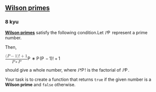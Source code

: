 <h2><a href=https://www.codewars.com/kata/55dc4520094bbaf50e0000cb/train/javascript target="_blank">Wilson primes</a></h2><h3>8 kyu</h3><p><b><a href="https://en.wikipedia.org/wiki/Wilson_prime" data-turbolinks="false" target="_blank">Wilson primes</a></b> satisfy the following condition.Let <span class="katex"><span class="katex-mathml"><math xmlns="http://www.w3.org/1998/Math/MathML"><mrow><mi>P</mi></mrow>P</math></span><span aria-hidden="true" class="katex-html"><span class="base"><span style="height:0.6833em;" class="strut"></span><span style="margin-right:0.13889em;" class="mord mathnormal">P</span></span></span></span> represent a prime number. </p><p>Then, </p><div><span class="katex"><span class="katex-mathml"><math xmlns="http://www.w3.org/1998/Math/MathML"><mrow><mstyle displaystyle="true" scriptlevel="0"><mfrac><mrow><mo stretchy="false">(</mo><mi>P</mi><mo>−</mo><mn>1</mn><mo stretchy="false">)</mo><mo stretchy="false">!</mo><mo>+</mo><mn>1</mn></mrow><mrow><mi>P</mi><mo>∗</mo><mi>P</mi></mrow></mfrac></mstyle></mrow>\displaystyle\frac{(P-1)! + 1}{P * P}</math></span><span aria-hidden="true" class="katex-html"><span class="base"><span style="height:2.113em;vertical-align:-0.686em;" class="strut"></span><span class="mord"><span class="mopen nulldelimiter"></span><span class="mfrac"><span class="vlist-t vlist-t2"><span class="vlist-r"><span style="height:1.427em;" class="vlist"><span style="top:-2.314em;"><span style="height:3em;" class="pstrut"></span><span class="mord"><span style="margin-right:0.13889em;" class="mord mathnormal">P</span><span style="margin-right:0.2222em;" class="mspace"></span><span class="mbin">∗</span><span style="margin-right:0.2222em;" class="mspace"></span><span style="margin-right:0.13889em;" class="mord mathnormal">P</span></span></span><span style="top:-3.23em;"><span style="height:3em;" class="pstrut"></span><span style="border-bottom-width:0.04em;" class="frac-line"></span></span><span style="top:-3.677em;"><span style="height:3em;" class="pstrut"></span><span class="mord"><span class="mopen">(</span><span style="margin-right:0.13889em;" class="mord mathnormal">P</span><span style="margin-right:0.2222em;" class="mspace"></span><span class="mbin">−</span><span style="margin-right:0.2222em;" class="mspace"></span><span class="mord">1</span><span class="mclose">)!</span><span style="margin-right:0.2222em;" class="mspace"></span><span class="mbin">+</span><span style="margin-right:0.2222em;" class="mspace"></span><span class="mord">1</span></span></span></span><span class="vlist-s">​</span></span><span class="vlist-r"><span style="height:0.686em;" class="vlist"><span></span></span></span></span></span><span class="mclose nulldelimiter"></span></span></span></span></span></div><p>should give a whole number, where <span class="katex"><span class="katex-mathml"><math xmlns="http://www.w3.org/1998/Math/MathML"><mrow><mi>P</mi><mo stretchy="false">!</mo></mrow>P!</math></span><span aria-hidden="true" class="katex-html"><span class="base"><span style="height:0.6944em;" class="strut"></span><span style="margin-right:0.13889em;" class="mord mathnormal">P</span><span class="mclose">!</span></span></span></span> is the factorial of <span class="katex"><span class="katex-mathml"><math xmlns="http://www.w3.org/1998/Math/MathML"><mrow><mi>P</mi></mrow>P</math></span><span aria-hidden="true" class="katex-html"><span class="base"><span style="height:0.6833em;" class="strut"></span><span style="margin-right:0.13889em;" class="mord mathnormal">P</span></span></span></span>.</p><p>Your task is to create a function that returns <code>true</code> if the given number is a <b>Wilson prime</b> and <code>false</code> otherwise.</p>